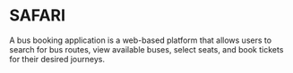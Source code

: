 # SAFARI 
A bus booking application is a web-based platform that allows users to search for bus routes, view available buses, select seats, and book tickets for their desired journeys. 


